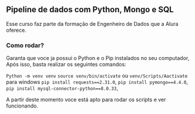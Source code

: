 ## Pipeline de dados com Python, Mongo e SQL

Esse curso faz parte da formação de Engenheiro de Dados que a Alura oferece.

### Como rodar?

Garanta que voce ja possui o Python e o Pip instalados no seu computador, 
Após isso, basta realizar os seguintes comandos:

``` Python -m venv venv ```
``` source venv/bin/activate ``` ou ``` venv/Scripts/Aactivate ``` para windows
``` pip install requests==2.31.0 ```,
``` pip install pymongo==4.4.0 ```,
``` pip install mysql-connector-python==8.0.33 ```,

A partir deste momento voce está apto para rodar os scripts e ver funcionando.
